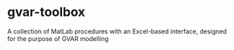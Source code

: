 # gvar-toolbox
A collection of MatLab procedures with an Excel-based interface, designed for the purpose of GVAR modelling
